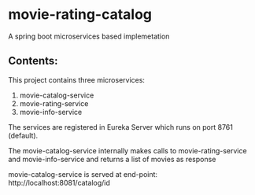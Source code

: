 # movie-rating-catalog
A spring boot microservices based implemetation 

## Contents:
This project contains three microservices:
1. movie-catalog-service
2. movie-rating-service
3. movie-info-service

The services are registered in Eureka Server which runs on port 8761 (default).

The movie-catalog-service internally makes calls to movie-rating-service\
and movie-info-service and returns a list of movies as response

movie-catalog-service is served at end-point: http://localhost:8081/catalog/id
